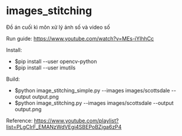 # images_stitching
Đồ án cuối kì môn xử lý ảnh số và video số

Run guide: 
https://www.youtube.com/watch?v=MEs-iYIhhCc

Install: 
- $pip install --user opencv-python
- $pip install --user imutils 

Build: 
- $python image_stitching_simple.py --images images/scottsdale --output output.png
- $python image_stitching.py --images images/scottsdale --output output.png 

Reference:
https://www.youtube.com/playlist?list=PLgCIrF_EMANzWdVEgi4SBEPoBZjga6zP4
